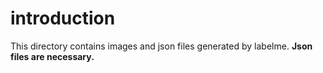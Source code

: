 # introduction
This directory contains images and json files generated by labelme. **Json files are necessary.**
